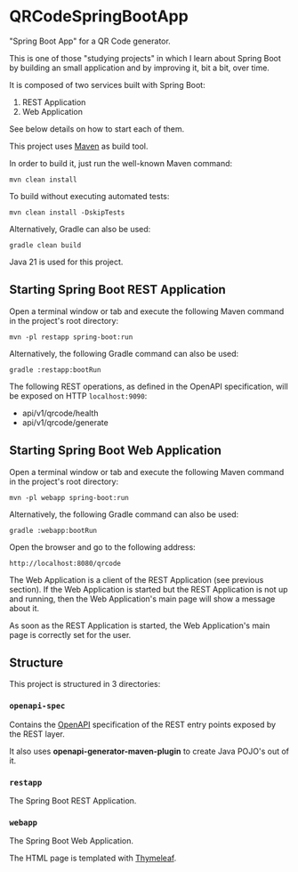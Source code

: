 # QRCodeSpringBootApp

"Spring Boot App" for a QR Code generator.

This is one of those "studying projects" in which I learn about Spring
Boot by building an small application and by improving it, bit a bit,
over time.

It is composed of two services built with Spring Boot:

1. REST Application
2. Web Application

See below details on how to start each of them.

This project uses [Maven](https://maven.apache.org/what-is-maven.html)
as build tool.

In order to build it, just run the well-known Maven command:

```
mvn clean install
```

To build without executing automated tests:

```
mvn clean install -DskipTests
```

Alternatively, Gradle can also be used:

```
gradle clean build
```

Java 21 is used for this project.

## Starting Spring Boot REST Application

Open a terminal window or tab and execute the following Maven command
in the project's root directory:

```
mvn -pl restapp spring-boot:run
```

Alternatively, the following Gradle command can also be used:

```
gradle :restapp:bootRun
```

The following REST operations, as defined in the OpenAPI specification,
will be exposed on HTTP `localhost:9090`:

- api/v1/qrcode/health
- api/v1/qrcode/generate

## Starting Spring Boot Web Application

Open a terminal window or tab and execute the following Maven command
in the project's root directory:

```
mvn -pl webapp spring-boot:run
```

Alternatively, the following Gradle command can also be used:

```
gradle :webapp:bootRun
```

Open the browser and go to the following address:

```
http://localhost:8080/qrcode
```

The Web Application is a client of the REST Application (see previous
section). If the Web Application is started but the REST Application
is not up and running, then the Web Application's main page will show
a message about it.

As soon as the REST Application is started, the Web Application's
main page is correctly set for the user.

## Structure

This project is structured in 3 directories:

### `openapi-spec`

Contains the [OpenAPI](https://www.openapis.org/what-is-openapi)
specification of the REST entry points exposed by the REST layer.

It also uses **openapi-generator-maven-plugin** to create Java POJO's
out of it.

### `restapp`

The Spring Boot REST Application.

### `webapp`

The Spring Boot Web Application.

The HTML page is templated with
[Thymeleaf](https://www.thymeleaf.org/doc/tutorials/3.1/usingthymeleaf.html#what-is-thymeleaf).
